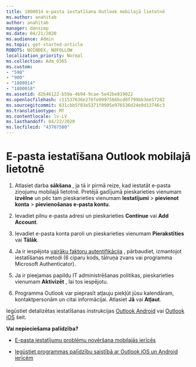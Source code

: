 ```yaml
---
title: 1800014 e-pasta iestatīšana Outlook mobilajā lietotnē
ms.author: anahitab
author: anahitab
manager: dansimp
ms.date: 04/21/2020
ms.audience: Admin
ms.topic: get-started-article
ROBOTS: NOINDEX, NOFOLLOW
localization_priority: Normal
ms.collection: Adm_O365
ms.custom:
- "598"
- "900"
- "1800014"
- "1800018"
ms.assetid: d2b46122-b59a-4b94-9cae-5e42be819022
ms.openlocfilehash: c11537636e276fe9997566bcd0f799bb3ee57282
ms.sourcegitcommit: 631cbb5f03e5371f0995e976536d24e9d13746c3
ms.translationtype: MT
ms.contentlocale: lv-LV
ms.lasthandoff: 04/22/2020
ms.locfileid: "43767580"
---
```

# <a name="set-up-email-in-the-outlook-mobile-app"></a>E-pasta iestatīšana Outlook mobilajā lietotnē

1. Atlasiet darba **sākšana** , ja tā ir pirmā reize, kad iestatāt e-pasta ziņojumu mobilajā lietotnē. Pretējā gadījumā pieskarieties vienumam **izvēlne** un pēc tam pieskarieties vienumam **Iestatījumi** \> **pievienot konta** \> **pievienošanas e-pasta kontu**.

2. Ievadiet pilnu e-pasta adresi un pieskarieties **Continue** vai **Add Account**.

3. Ievadiet e-pasta konta paroli un pieskarieties vienumam **Pierakstīties** vai **Tālāk**.

4. Ja ir iespējota [vairāku faktoru autentifikācija](https://docs.microsoft.com/office365/admin/security-and-compliance/set-up-multi-factor-authentication) , pārbaudiet, izmantojot iestatīšanas metodi (6 ciparu kods, tālruņa zvans vai programma Microsoft Authenticator).

5. Ja ir pieejamas papildu IT administrēšanas politikas, pieskarieties vienumam **Aktivizēt** , lai tos iespējotu.

6. Programma Outlook var pieprasīt atļauju piekļūt jūsu kalendāram, kontaktpersonām un citai informācijai. Atlasiet **Jā** vai **Atļaut**.

Iegūstiet detalizētas iestatīšanas instrukcijas [Outlook Android](https://support.office.com/article/886db551-8dfa-4fd5-b835-f8e532091872.aspx) vai [Outlook iOS](https://support.office.com/article/b2de2161-cc1d-49ef-9ef9-81acd1c8e234.aspx) šeit.
  
 **Vai nepieciešama palīdzība?**
  
- [E-pasta iestatījumu problēmu novēršana mobilajās ierīcēs](https://support.office.com/article/a264ef01-9c88-48fb-9285-7017e4f31f02.aspx)

- [Iegūstiet programmas palīdzību saistībā ar Outlook iOS un Android ierīcēm](https://support.office.com/article/218a22d1-9fa5-4889-b689-de1c63493243.aspx#ID0EAABAAA=Contact_Support)
